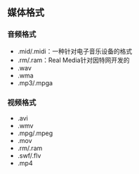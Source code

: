 ## 媒体格式

### 音频格式

* .mid/.midi：一种针对电子音乐设备的格式
* .rm/.ram：Real Media针对因特网开发的
* .wav
* .wma
* .mp3/.mpga

### 视频格式

* .avi
* .wmv
* .mpg/.mpeg
* .mov
* .rm/.ram
* .swf/.flv
* .mp4



